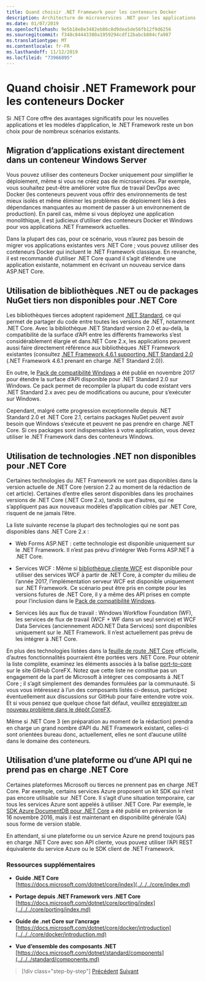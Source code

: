 ```yaml
---
title: Quand choisir .NET Framework pour les conteneurs Docker
description: Architecture de microservices .NET pour les applications .NET en conteneur | Quand choisir .NET Framework pour les conteneurs Docker
ms.date: 01/07/2019
ms.openlocfilehash: 9e5b18e8e3482eb86c0d9dea5de56fb12f9d6256
ms.sourcegitcommit: f348c84443380a1959294cdf12babcb804cfa987
ms.translationtype: MT
ms.contentlocale: fr-FR
ms.lasthandoff: 11/12/2019
ms.locfileid: "73966895"
---
```

# <a name="when-to-choose-net-framework-for-docker-containers"></a>Quand choisir .NET Framework pour les conteneurs Docker

Si .NET Core offre des avantages significatifs pour les nouvelles applications et les modèles d’application, le .NET Framework reste un bon choix pour de nombreux scénarios existants.

## <a name="migrating-existing-applications-directly-to-a-windows-server-container"></a>Migration d’applications existant directement dans un conteneur Windows Server

Vous pouvez utiliser des conteneurs Docker uniquement pour simplifier le déploiement, même si vous ne créez pas de microservices. Par exemple, vous souhaitez peut-être améliorer votre flux de travail DevOps avec Docker (les conteneurs peuvent vous offrir des environnements de test mieux isolés et même éliminer les problèmes de déploiement liés à des dépendances manquantes au moment de passer à un environnement de production). En pareil cas, même si vous déployez une application monolithique, il est judicieux d’utiliser des conteneurs Docker et Windows pour vos applications .NET Framework actuelles.

Dans la plupart des cas, pour ce scénario, vous n’aurez pas besoin de migrer vos applications existantes vers .NET Core ; vous pouvez utiliser des conteneurs Docker qui incluent le .NET Framework classique. En revanche, il est recommandé d’utiliser .NET Core quand il s’agit d’étendre une application existante, notamment en écrivant un nouveau service dans ASP.NET Core.

## <a name="using-third-party-net-libraries-or-nuget-packages-not-available-for-net-core"></a>Utilisation de bibliothèques .NET ou de packages NuGet tiers non disponibles pour .NET Core

Les bibliothèques tierces adoptent rapidement [.NET Standard](../../../standard/net-standard.md), ce qui permet de partager du code entre toutes les versions de .NET, notamment .NET Core. Avec la bibliothèque .NET Standard version 2.0 et au-delà, la compatibilité de la surface d’API entre les différents frameworks s’est considérablement élargie et dans.NET Core 2.x, les applications peuvent aussi faire directement référence aux bibliothèques .NET Framework existantes (consultez [.NET Framework 4.6.1 supporting .NET Standard 2.0](https://github.com/dotnet/standard/blob/master/docs/planning/netstandard-2.0/README.md#net-framework-461-supporting-net-standard-20) (.NET Framework 4.6.1 prenant en charge .NET Standard 2.0)).

En outre, le [Pack de compatibilité Windows](../../../core/porting/windows-compat-pack.md) a été publié en novembre 2017 pour étendre la surface d’API disponible pour .NET Standard 2.0 sur Windows. Ce pack permet de recompiler la plupart du code existant vers .NET Standard 2.x avec peu de modifications ou aucune, pour s’exécuter sur Windows.

Cependant, malgré cette progression exceptionnelle depuis .NET Standard 2.0 et .NET Core 2.1, certains packages NuGet peuvent avoir besoin que Windows s’exécute et peuvent ne pas prendre en charge .NET Core. Si ces packages sont indispensables à votre application, vous devez utiliser le .NET Framework dans des conteneurs Windows.

## <a name="using-net-technologies-not-available-for-net-core"></a>Utilisation de technologies .NET non disponibles pour .NET Core

Certaines technologies du .NET Framework ne sont pas disponibles dans la version actuelle de .NET Core (version 2.2 au moment de la rédaction de cet article). Certaines d’entre elles seront disponibles dans les prochaines versions de .NET Core (.NET Core 2.x), tandis que d’autres, qui ne s’appliquent pas aux nouveaux modèles d’application ciblés par .NET Core, risquent de ne jamais l’être.

La liste suivante recense la plupart des technologies qui ne sont pas disponibles dans .NET Core 2.x :

- Web Forms ASP.NET : cette technologie est disponible uniquement sur le .NET Framework. Il n’est pas prévu d’intégrer Web Forms ASP.NET à .NET Core.

- Services WCF : Même si [bibliothèque cliente WCF](https://github.com/dotnet/wcf) est disponible pour utiliser des services WCF à partir de .NET Core, à compter du milieu de l’année 2017, l’implémentation serveur WCF est disponible uniquement sur .NET Framework. Ce scénario peut être pris en compte pour les versions futures de .NET Core, il y a même des API prises en compte pour l’inclusion dans le [Pack de compatibilité Windows](../../../core/porting/windows-compat-pack.md).

- Services liés aux flux de travail : Windows Workflow Foundation (WF), les services de flux de travail (WCF + WF dans un seul service) et WCF Data Services (anciennement ADO.NET Data Services) sont disponibles uniquement sur le .NET Framework. Il n’est actuellement pas prévu de les intégrer à .NET Core.

En plus des technologies listées dans la [feuille de route .NET Core](https://github.com/aspnet/Home/wiki/Roadmap) officielle, d’autres fonctionnalités pourraient être portées vers .NET Core. Pour obtenir la liste complète, examinez les éléments associés à la balise [port-to-core](https://github.com/dotnet/corefx/issues?q=is%3Aopen+is%3Aissue+label%3Aport-to-core) sur le site GitHub CoreFX. Notez que cette liste ne constitue pas un engagement de la part de Microsoft à intégrer ces composants à .NET Core ; il s’agit simplement des demandes formulées par la communauté. Si vous vous intéressez à l’un des composants listés ci-dessus, participez éventuellement aux discussions sur GitHub pour faire entendre votre voix. Et si vous pensez que quelque chose fait défaut, veuillez [enregistrer un nouveau problème dans le dépôt CoreFX](https://github.com/dotnet/corefx/issues/new).

Même si .NET Core 3 (en préparation au moment de la rédaction) prendra en charge un grand nombre d’API du .NET Framework existant, celles-ci sont orientées bureau donc, actuellement, elles ne sont d’aucune utilité dans le domaine des conteneurs.

## <a name="using-a-platform-or-api-that-does-not-support-net-core"></a>Utilisation d’une plateforme ou d’une API qui ne prend pas en charge .NET Core

Certaines plateformes Microsoft ou tierces ne prennent pas en charge .NET Core. Par exemple, certains services Azure proposent un kit SDK qui n’est pas encore utilisable sur .NET Core. Il s’agit d’une situation temporaire, car tous les services Azure sont appelés à utiliser .NET Core. Par exemple, le [SDK Azure DocumentDB pour .NET Core](https://www.nuget.org/packages/Microsoft.Azure.DocumentDB.Core) a été publié en préversion le 16 novembre 2016, mais il est maintenant en disponibilité générale (GA) sous forme de version stable.

En attendant, si une plateforme ou un service Azure ne prend toujours pas en charge .NET Core avec son API cliente, vous pouvez utiliser l’API REST équivalente du service Azure ou le SDK client de .NET Framework.

### <a name="additional-resources"></a>Ressources supplémentaires

- **Guide .NET Core** \
  [https://docs.microsoft.com/dotnet/core/index](../../../core/index.md)

- **Portage depuis .NET Framework vers .NET Core** \
  [https://docs.microsoft.com/dotnet/core/porting/index](../../../core/porting/index.md)

- **Guide de .net Core sur l’ancrage** \
  [https://docs.microsoft.com/dotnet/core/docker/introduction](../../../core/docker/introduction.md)

- **Vue d’ensemble des composants .NET** \
  [https://docs.microsoft.com/dotnet/standard/components](../../../standard/components.md)

>[!div class="step-by-step"]
>[Précédent](net-core-container-scenarios.md)
>[Suivant](container-framework-choice-factors.md)
